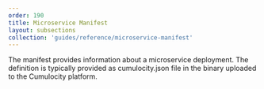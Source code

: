 ```yaml
---
order: 190
title: Microservice Manifest
layout: subsections
collection: 'guides/reference/microservice-manifest'
---
```


The manifest provides information about a microservice deployment. The definition is typically provided as cumulocity.json file in the binary uploaded to the Cumulocity platform. 
